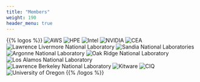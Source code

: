 ```yaml
---
title: "Members"
weight: 190
header_menu: true
---
```


{{% logos %}}
![AWS](../images/members/aws.png#logo)
![HPE](../images/members/hpe.png#logo)
![Intel](../images/members/intel.png#logo)
![NVIDIA](../images/members/nvidia.png#logo)
![CEA](../images/members/cea.png#logo)
![Lawrence Livermore National Laboratory](../images/members/llnl.png#logo)
![Sandia National Laboratories](../images/members/snl.png#logo)
![Argonne National Laboratory](../images/members/anl.png#logo)
![Oak Ridge National Laboratory](../images/members/ornl.png#logo)
![Los Alamos National Laboratory](../images/members/lanl.png#logo)
![Lawrence Berkeley National Laboratory](../images/members/lbl.png#logo)
![Kitware](../images/members/kitware.png#logo)
![CIQ](../images/members/ciq.png#logo)
![University of Oregon](../images/members/oregon.png#logo)
{{% /logos %}}

